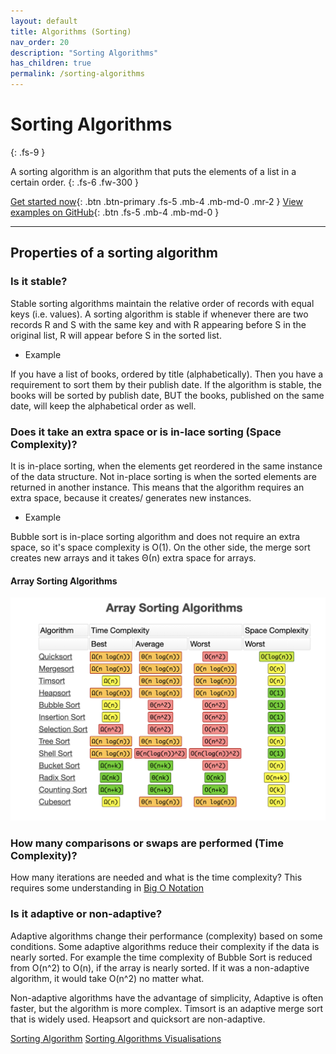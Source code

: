 ```yaml
---
layout: default
title: Algorithms (Sorting)
nav_order: 20
description: "Sorting Algorithms"
has_children: true
permalink: /sorting-algorithms
---
```


# Sorting Algorithms
{: .fs-9 }

A sorting algorithm is an algorithm that puts the elements of a list in a certain order.
{: .fs-6 .fw-300 }

[Get started now](#data-structures-vs-apis){: .btn .btn-primary .fs-5 .mb-4 .mb-md-0 .mr-2 } [View examples on GitHub](https://github.com/Iretha/data-structures-and-algorithms){: .btn .fs-5 .mb-4 .mb-md-0 }

---
## Properties of a sorting algorithm

### Is it stable?
Stable sorting algorithms maintain the relative order of records with equal keys (i.e. values). 
A sorting algorithm is stable if whenever there are two records R and S with the same 
key and with R appearing before S in the original list, R will appear before S in the sorted list.

* Example

If you have a list of books, ordered by title (alphabetically). Then you have a 
requirement to sort them by their publish date.
If the algorithm is stable, the books will be sorted by publish date,
BUT the books, published on the same date, will keep the alphabetical order as well.

### Does it take an extra space or is in-lace sorting (Space Complexity)?
It is in-place sorting, when the elements get reordered in the same instance of the data structure.
Not in-place sorting is when the sorted elements are returned in another instance. This means that the
algorithm requires an extra space, because it creates/ generates new instances.

* Example

Bubble sort is in-place sorting algorithm and does not require an extra space, so it's space complexity is O(1).
On the other side, the merge sort creates new arrays and  it takes Θ(n) extra space for arrays.

#### Array Sorting Algorithms
![Array Sorting Algorithms](images/array-complexity-sorting-alg.png)

### How many comparisons or swaps are performed (Time Complexity)?
How many iterations are needed and what is the time complexity?
This requires some understanding in [Big O Notation](/big-o-notation)

### Is it adaptive or non-adaptive?
Adaptive algorithms change their performance (complexity) based on some conditions.
Some adaptive algorithms reduce their complexity if the data is nearly sorted. 
For example the time complexity of Bubble Sort is reduced from O(n^2) to O(n), if the array is nearly sorted.
If it was a non-adaptive algorithm, it would take O(n^2) no matter what.

Non-adaptive algorithms have the advantage of simplicity, Adaptive is often faster, 
but the algorithm is more complex.
Timsort is an adaptive merge sort that is widely used. Heapsort and quicksort are non-adaptive.

[Sorting Algorithm](https://en.wikipedia.org/wiki/Sorting_algorithm)
[Sorting Algorithms Visualisations](https://www.toptal.com/developers/sorting-algorithms)
